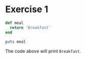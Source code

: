 # Exercise 1

```ruby
def meal
  return 'Breakfast'
end

puts meal
```

The code above will print `Breakfast`.
